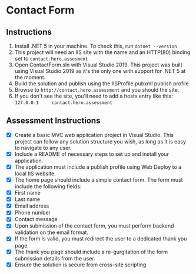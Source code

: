 ﻿# Contact Form

## Instructions

1. Install .NET 5 in your machine. To check this, run `dotnet --version`
2. This project will need an IIS site with the name and an HTTP(80) binding set to `contact.hero.assesment`
3. Open ContactForm.sln with Visual Studio 2019. This project was built using Visual Studio 2019 as it's the only one with support for .NET 5 at the moment.
4. Build the solution and publish using the IISProfile.pubxml publish profile
5. Browse to `http://contact.hero.assessment` and you should the site.
6. If you don't see the site, you'll need to add a hosts entry like this: `127.0.0.1     contact.hero.assessment` 

## Assessment Instructions
- [x] Create a basic MVC web application project in Visual Studio. This project can follow any solution structure you wish, as long as it is easy to navigate to any user.
- [x] Include a README of necessary steps to set up and install your application.
- [x] The application must include a publish profile using Web Deploy to a local IIS website.
- [x] The home page should include a simple contact form. The form must include the following fields:
- [x] First name
- [x] Last name
- [x] Email address
- [x] Phone number
- [x] Contact message
- [x] Upon submission of the contact form, you must perform backend validation on the email format.
- [x] If the form is valid, you must redirect the user to a dedicated thank you page.
- [x] The thank you page should include a re-gurgitation of the form submission details from the user.
- [x] Ensure the solution is secure from cross-site scripting
